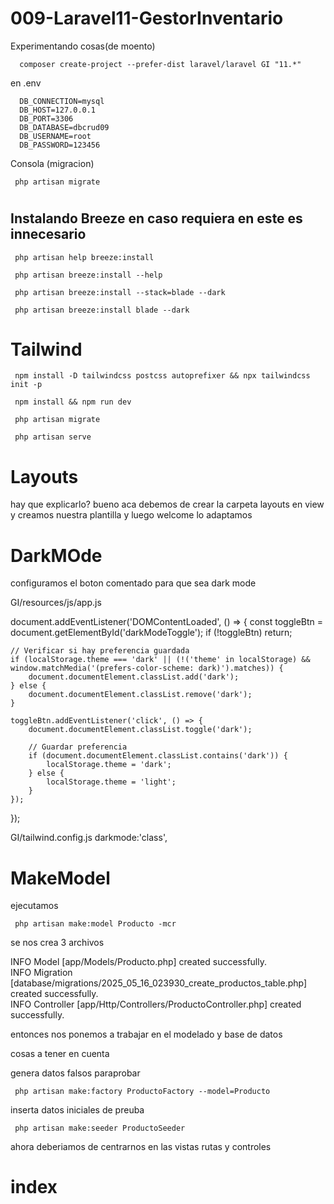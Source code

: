 # 009-Laravel11-GestorInventario
 Experimentando cosas(de moento)

      composer create-project --prefer-dist laravel/laravel GI "11.*"

en .env

      DB_CONNECTION=mysql
      DB_HOST=127.0.0.1
      DB_PORT=3306
      DB_DATABASE=dbcrud09
      DB_USERNAME=root
      DB_PASSWORD=123456

Consola (migracion)

     php artisan migrate

#

## Instalando Breeze en caso requiera en este es innecesario

     php artisan help breeze:install

     php artisan breeze:install --help

     php artisan breeze:install --stack=blade --dark

     php artisan breeze:install blade --dark

# Tailwind

     npm install -D tailwindcss postcss autoprefixer && npx tailwindcss init -p

     npm install && npm run dev

     php artisan migrate

     php artisan serve

#

# Layouts

 hay que explicarlo? bueno aca debemos de crear la carpeta layouts en view y creamos nuestra plantilla y luego welcome lo adaptamos 

#

# DarkMOde

configuramos el boton comentado para que sea dark mode

GI/resources/js/app.js

document.addEventListener('DOMContentLoaded', () => {
    const toggleBtn = document.getElementById('darkModeToggle');
    if (!toggleBtn) return;

    // Verificar si hay preferencia guardada
    if (localStorage.theme === 'dark' || (!('theme' in localStorage) && window.matchMedia('(prefers-color-scheme: dark)').matches)) {
        document.documentElement.classList.add('dark');
    } else {
        document.documentElement.classList.remove('dark');
    }

    toggleBtn.addEventListener('click', () => {
        document.documentElement.classList.toggle('dark');

        // Guardar preferencia
        if (document.documentElement.classList.contains('dark')) {
            localStorage.theme = 'dark';
        } else {
            localStorage.theme = 'light';
        }
    });
});

GI/tailwind.config.js
darkmode:'class',

#

# MakeModel

 ejecutamos

     php artisan make:model Producto -mcr

 se nos crea 3 archivos

 INFO  Model [app/Models/Producto.php] created successfully.  
 INFO  Migration [database/migrations/2025_05_16_023930_create_productos_table.php] created successfully.  
 INFO  Controller [app/Http/Controllers/ProductoController.php] created successfully.     

 entonces nos ponemos a trabajar en el modelado y base de datos 

 cosas a tener en cuenta 

 genera datos falsos paraprobar

     php artisan make:factory ProductoFactory --model=Producto 


 inserta datos iniciales de preuba 

     php artisan make:seeder ProductoSeeder

ahora deberiamos de centrarnos en las vistas rutas y  controles

# index

# 

#